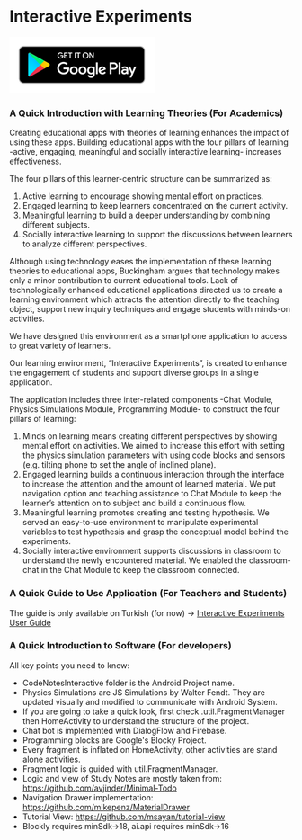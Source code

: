 # Interactive Experiments

[![Get Code Notes](./docs/images/play_banner.png "Code Notes Google Play")](https://play.google.com/store/apps/details?id=alpay.com.interactiveexperiments)

### A Quick Introduction with Learning Theories (For Academics)

Creating educational apps with theories of learning enhances the impact of using these apps. Building educational apps with the four pillars of learning -active, engaging, meaningful and socially interactive learning- increases effectiveness. 

The four pillars of this learner-centric structure can be summarized as: 

1. Active learning to encourage showing mental effort on practices. 
2. Engaged learning to keep learners concentrated on the current activity. 
3. Meaningful learning to build a deeper understanding by combining different subjects. 
4. Socially interactive learning to support the discussions between learners to analyze different perspectives.

Although using technology eases the implementation of these learning theories to educational apps, Buckingham argues that technology makes only a minor contribution to current educational tools. Lack of technologically enhanced educational applications directed us to create a learning environment which attracts the attention directly to the teaching object, support new inquiry techniques and engage students with minds-on activities. 

We have designed this environment as a smartphone application to access to great variety of learners. 

Our learning environment, “Interactive Experiments”, is created to enhance the engagement of students and support diverse groups in a single application. 

The application includes three inter-related components -Chat Module, Physics Simulations Module, Programming Module- to construct the four pillars of learning: 

1. Minds on learning means creating different perspectives by showing mental effort on activities. We aimed to increase this effort with setting the physics simulation parameters with using code blocks and sensors (e.g. tilting phone to set the angle of inclined plane). 
2. Engaged learning builds a continuous interaction through the interface to increase the attention and the amount of learned material. We put navigation option and teaching assistance to Chat Module to keep the learner’s attention on to subject and build a continuous flow. 
3. Meaningful learning promotes creating and testing hypothesis. We served an easy-to-use environment to manipulate experimental variables to test hypothesis and grasp the conceptual model behind the experiments. 
4. Socially interactive environment supports discussions in classroom to understand the newly encountered material. We enabled the classroom-chat in the Chat Module to keep the classroom connected.

### A Quick Guide to Use Application (For Teachers and Students)

The guide is only available on Turkish (for now) -> [Interactive Experiments User Guide](./docs/InteractiveExperimentsKilavuz.pdf)


### A Quick Introduction to Software (For developers)

All key points you need to know:

- CodeNotesInteractive folder is the Android Project name. 
- Physics Simulations are JS Simulations by Walter Fendt. They are updated visually and modified to communicate with Android System.
- If you are going to take a quick look, first check .util.FragmentManager then HomeActivity to understand the structure of the project.
- Chat bot is implemented with DialogFlow and Firebase.
- Programming blocks are Google's Blocky Project.
- Every fragment is inflated on HomeActivity, other activities are stand alone activities.
- Fragment logic is guided with util.FragmentManager.
- Logic and view of Study Notes are mostly taken from: https://github.com/avjinder/Minimal-Todo
- Navigation Drawer implementation: https://github.com/mikepenz/MaterialDrawer
- Tutorial View: https://github.com/msayan/tutorial-view
- Blockly requires minSdk->18, ai.api requires minSdk->16







